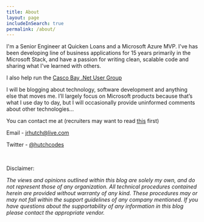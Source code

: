 ```yaml
---
title: About
layout: page
includeInSearch: true
permalink: /about/
---
```


I'm a Senior Engineer at Quicken Loans and a Microsoft Azure MVP. I've has been developing line of business applications for 15 years primarily in the Microsoft Stack, and have a passion for writing clean, scalable code and sharing what I've learned with others.

I also help run the [Casco Bay .Net User Group](http://www.meetup.com/CascoBayNUG/)

I will be blogging about technology, software development and anything else that moves me. I’ll largely focus on Microsoft products because that’s what I use day to day, but I will occasionally provide uninformed comments about other technologies…

You can contact me at (recruiters may want to read <a href="https://hutchcodes.net/2015/05/the-perfect-job/" >this</a> first)

Email - <a href="mailto:jrhutch@live.com" >jrhutch@live.com</a>

Twitter - <a href="https://twitter.com/hutchcodes" target="_blank">@hutchcodes</a>

&nbsp;

Disclaimer:

<em>The views and opinions outlined within this blog are solely my own, and do not represent those of any organization. All technical procedures contained herein are provided without warranty of any kind. These procedures may or may not fall within the support guidelines of any company mentioned. If you have questions about the supportability of any information in this blog please contact the appropriate vendor.</em>


